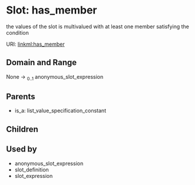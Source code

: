 
# Slot: has_member


the values of the slot is multivalued with at least one member satisfying the condition

URI: [linkml:has_member](https://w3id.org/linkml/has_member)


## Domain and Range

None &#8594;  <sub>0..1</sub> anonymous_slot_expression

## Parents

 *  is_a: list_value_specification_constant

## Children


## Used by

 * anonymous_slot_expression
 * slot_definition
 * slot_expression
